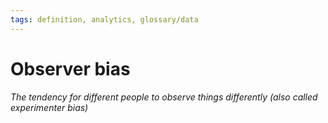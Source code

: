```yaml
---
tags: definition, analytics, glossary/data
---
```

#  Observer bias
*The tendency for different people to observe things differently (also called experimenter bias)*